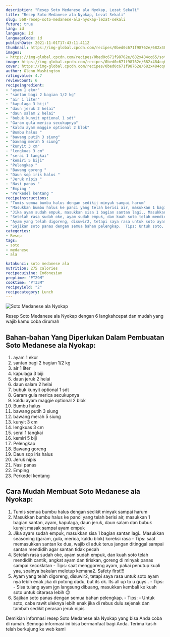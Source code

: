 ```yaml
---
description: "Resep Soto Medanese ala Nyokap, Lezat Sekali"
title: "Resep Soto Medanese ala Nyokap, Lezat Sekali"
slug: 568-resep-soto-medanese-ala-nyokap-lezat-sekali
future: true
lang: id
language: id
languageCode: id
publishDate: 2021-11-01T17:43:11.411Z 
thumbnail: https://img-global.cpcdn.com/recipes/0bed0c671f98762e/682x484cq65/soto-medanese-ala-nyokap-foto-resep-utama.png
images:
- https://img-global.cpcdn.com/recipes/0bed0c671f98762e/682x484cq65/soto-medanese-ala-nyokap-foto-resep-utama.png
image: https://img-global.cpcdn.com/recipes/0bed0c671f98762e/682x484cq65/soto-medanese-ala-nyokap-foto-resep-utama.png
cover: https://img-global.cpcdn.com/recipes/0bed0c671f98762e/682x484cq65/soto-medanese-ala-nyokap-foto-resep-utama.png
author: Glenn Washington
ratingvalue: 4.7
reviewcount: 6
recipeingredient:
- "ayam 1 ekor"
- "santan bagi 2 bagian 1/2 kg"
- "air 1 liter"
- "kapulaga 3 biji"
- "daun jeruk 2 helai"
- "daun salam 2 helai"
- "bubuk kunyit optional 1 sdt"
- "Garam gula merica secukupnya"
- "kaldu ayam maggie optional 2 blok"
- "Bumbu halus "
- "bawang putih 3 siung"
- "bawang merah 5 siung"
- "kunyit 3 cm"
- "lengkuas 3 cm"
- "serai 1 tangkai"
- "kemiri 5 biji"
- "Pelengkap "
- "Bawang goreng "
- "Daun sop iris halus "
- "Jeruk nipis "
- "Nasi panas "
- "Emping "
- "Perkedel kentang "
recipeinstructions:
- "Tumis semua bumbu halus dengan sedikit minyak sampai harum"
- "Masukkan bumbu halus ke panci yang telah berisi air, masukkan 1 bagian santan, ayam, kapulaga, daun jeruk, daun salam dan bubuk kunyit masak sampai ayam empuk"
- "Jika ayam sudah empuk, masukkan sisa 1 bagian santan lagi.. Masukkan seasoning (garam, gula, merica, kaldu blok) koreksi rasa  Tips: saat memasukkan santan ke dua, wajib di aduk terus jangan ditinggal sampai santan mendidih agar santan tidak pecah"
- "Setelah rasa sudah oke, ayam sudah empuk, dan kuah soto telah mendidih cantik, angkat ayam dan tiriskan, goreng di minyak panas sampai kecoklatan Tips: saat menggoreng ayam, pakai penutup kuali yaa, soalnya bakalan meletup kemana2. Safety first!!!"
- "Ayam yang telah digoreng, disuwir2, tetapi saya rasa untuk soto ayam nya lebih enak jika di potong dadu, but its ok. Its all up to u guys..  Tips:  Sisa tulang ayam jgn langsung dibuang, masukkan kembali ke kuah soto untuk citarasa lebih 😉"
- "Sajikan soto panas dengan semua bahan pelengkap.  Tips: Untuk soto, cabe rawit uleknya lebih enak jika di rebus dulu sejenak dan tambah sedikit perasan jeruk nipis"
categories:
- Resep
tags:
- soto
- medanese
- ala

katakunci: soto medanese ala 
nutrition: 275 calories
recipecuisine: Indonesian
preptime: "PT29M"
cooktime: "PT33M"
recipeyield: "2"
recipecategory: Lunch
---
```



![Soto Medanese ala Nyokap](https://img-global.cpcdn.com/recipes/0bed0c671f98762e/682x484cq65/soto-medanese-ala-nyokap-foto-resep-utama.png)

Resep Soto Medanese ala Nyokap    dengan 6 langkahcepat dan mudah yang wajib kamu coba dirumah

<!--inarticleads1-->

## Bahan-bahan Yang Diperlukan Dalam Pembuatan Soto Medanese ala Nyokap:

1. ayam 1 ekor
1. santan bagi 2 bagian 1/2 kg
1. air 1 liter
1. kapulaga 3 biji
1. daun jeruk 2 helai
1. daun salam 2 helai
1. bubuk kunyit optional 1 sdt
1. Garam gula merica secukupnya
1. kaldu ayam maggie optional 2 blok
1. Bumbu halus 
1. bawang putih 3 siung
1. bawang merah 5 siung
1. kunyit 3 cm
1. lengkuas 3 cm
1. serai 1 tangkai
1. kemiri 5 biji
1. Pelengkap 
1. Bawang goreng 
1. Daun sop iris halus 
1. Jeruk nipis 
1. Nasi panas 
1. Emping 
1. Perkedel kentang 



<!--inarticleads2-->

## Cara Mudah Membuat Soto Medanese ala Nyokap:

1. Tumis semua bumbu halus dengan sedikit minyak sampai harum
1. Masukkan bumbu halus ke panci yang telah berisi air, masukkan 1 bagian santan, ayam, kapulaga, daun jeruk, daun salam dan bubuk kunyit masak sampai ayam empuk
1. Jika ayam sudah empuk, masukkan sisa 1 bagian santan lagi.. Masukkan seasoning (garam, gula, merica, kaldu blok) koreksi rasa  - Tips: saat memasukkan santan ke dua, wajib di aduk terus jangan ditinggal sampai santan mendidih agar santan tidak pecah
1. Setelah rasa sudah oke, ayam sudah empuk, dan kuah soto telah mendidih cantik, angkat ayam dan tiriskan, goreng di minyak panas sampai kecoklatan - Tips: saat menggoreng ayam, pakai penutup kuali yaa, soalnya bakalan meletup kemana2. Safety first!!!
1. Ayam yang telah digoreng, disuwir2, tetapi saya rasa untuk soto ayam nya lebih enak jika di potong dadu, but its ok. Its all up to u guys..  - Tips:  - Sisa tulang ayam jgn langsung dibuang, masukkan kembali ke kuah soto untuk citarasa lebih 😉
1. Sajikan soto panas dengan semua bahan pelengkap.  - Tips: - Untuk soto, cabe rawit uleknya lebih enak jika di rebus dulu sejenak dan tambah sedikit perasan jeruk nipis




Demikian informasi  resep Soto Medanese ala Nyokap   yang bisa Anda coba di rumah. Semoga informasi ini bisa bermanfaat bagi Anda. Terima kasih telah berkujung ke web kami
